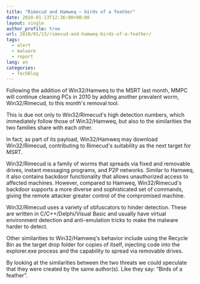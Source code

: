 ```yaml
---
title: "Rimecud and Hamweq – birds of a feather"
date: 2010-01-13T12:36:00+00:00
layout: single
author_profile: true
url: 2010/01/13/rimecud-and-hamweq-birds-of-a-feather/
tags:
  - alert
  - malware
  - report
lang: en
categories: 
  - TechBlog
---
```

Following the addition of Win32/Hamweq to the MSRT last month, MMPC will continue cleaning PCs in 2010 by adding another prevalent worm, Win32/Rimecud, to this month's removal tool.

This is due not only to Win32/Rimecud's high detection numbers, which immediately follow those of Win32/Hamweq, but also to the similarities the two families share with each other.

In fact, as part of its payload, Win32/Hamweq may download Win32/Rimecud, contributing to Rimecud's suitability as the next target for MSRT.

Win32/Rimecud is a family of worms that spreads via fixed and removable drives, instant messaging programs, and P2P networks. Similar to Hamweq, it also contains backdoor functionality that allows unauthorized access to affected machines. However, compared to Hamweq, Win32/Rimecud's backdoor supports a more diverse and sophisticated set of commands, giving the remote attacker greater control of the compromised machine.

Win32/Rimecud uses a variety of obfuscators to hinder detection. These are written in C/C++/Delphi/Visual Basic and usually have virtual environment detection and anti-emulation tricks to make the malware harder to detect.

Other similarities to Win32/Hamweq's behavior include using the Recycle Bin as the target drop folder for copies of itself, injecting code into the explorer.exe process and the capability to spread via removable drives.

By looking at the similarities between the two threats we could speculate that they were created by the same author(s). Like they say: “Birds of a feather”.